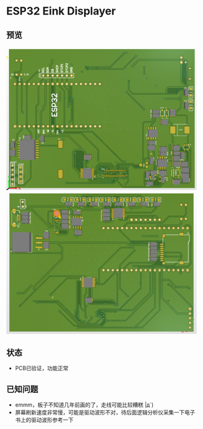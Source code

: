 # ESP32 Eink Displayer
## 预览
![3dView_Front](./hardware/about/3dView_Front.png)
![3dView_Back](./hardware/about/3dView_Back.png)

## 状态
- PCB已验证，功能正常

## 已知问题
- emmm，板子不知道几年前画的了，走线可能比较糟糕 |д`)
- 屏幕刷新速度非常慢，可能是驱动波形不对，待后面逻辑分析仪采集一下电子书上的驱动波形参考一下